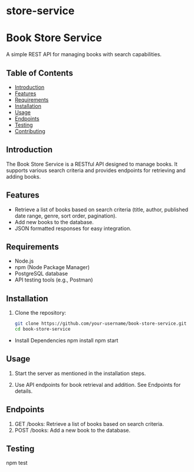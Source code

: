 # store-service

# Book Store Service

A simple REST API for managing books with search capabilities.

## Table of Contents

- [Introduction](#introduction)
- [Features](#features)
- [Requirements](#requirements)
- [Installation](#installation)
- [Usage](#usage)
- [Endpoints](#endpoints)
- [Testing](#testing)
- [Contributing](#contributing)

## Introduction

The Book Store Service is a RESTful API designed to manage books. It supports various search criteria and provides endpoints for retrieving and adding books.

## Features

- Retrieve a list of books based on search criteria (title, author, published date range, genre, sort order, pagination).
- Add new books to the database.
- JSON formatted responses for easy integration.

## Requirements

- Node.js
- npm (Node Package Manager)
- PostgreSQL database
- API testing tools (e.g., Postman)

## Installation

1. Clone the repository:

   ```bash
   git clone https://github.com/your-username/book-store-service.git
   cd book-store-service


- Install Dependencies
    npm install
    npm start

## Usage

1. Start the server as mentioned in the installation steps.

2. Use API endpoints for book retrieval and addition. See Endpoints for details.

## Endpoints

1. GET /books: Retrieve a list of books based on search criteria.
2. POST /books: Add a new book to the database.

## Testing

npm test

